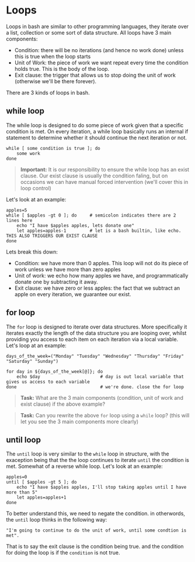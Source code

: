Loops
=====

Loops in bash are similar to other programming languages, they iterate over a list, collection or some sort of data structure. All loops have 3 main components:

  - Condition: there will be no iterations (and hence no work done) unless this is true when the loop starts
  - Unit of Work: the piece of work we want repeat every time the condition holds true. This is the body of the loop.
  - Exit clause: the trigger that allows us to stop doing the unit of work (otherwise we'll be there forever).

There are 3 kinds of loops in bash.

while loop
----------
The while loop is designed to do some piece of work given that a specific condition is met. On every iteration, a while loop basically runs an internal if statement to determine whether it should continue the next iteration or not.
	
	while [ some condition is true ]; do
		some work
	done
	
> **Important:** It is our responsibility to ensure the while loop has an exist clause. Our exist clause is usually the condition faling, but on occasions we can have manual forced intervention (we'll cover this in loop control)

Let's look at an example:

	apples=5
	while [ $apples -gt 0 ]; do 	# semicolon indicates there are 2 lines here
		echo "I have $apples apples, lets donate one"
		let apples=apples-1			# let is a bash builtin, like echo. THIS ALSO TRIGGERS OUR EXIST CLAUSE
	done

Lets break this down:
  - Condition: we have more than 0 apples. This loop will not do its piece of work unless we have more than zero apples
  - Unit of work: we echo how many apples we have, and programmatically donate one by subtracting it away.
  - Exit clause: we have zero or less apples: the fact that we subtract an apple on every iteration, we guarantee our exist.
  

for loop
--------
The `for` loop is designed to iterate over data structures. More specifically it iterates exactly the length of the data structure you are looping over, whilst providing you access to each item on each iteration via a local variable. Let's loop at an example:

	days_of_the_week=("Monday" "Tuesday" "Wednesday" "Thursday" "Friday" "Saturday" "Sunday")
	
	for day in ${days_of_the_week[@]}; do		
		echo $day						# day is out local variable that gives us access to each variable 
	done								# we're done. close the for loop
	
> **Task:** What are the 3 main components (condition, unit of work and exist clause) if the above example?

> **Task:** Can you rewrite the above `for` loop using a `while` loop? (this will let you see the 3 main components more clearly)


until loop
----------
The `until` loop is very similar to the `while` loop in structure, with the exaception being that the the loop continues to iterate `until` the condition is met. Somewhat of a reverse while loop. Let's look at an example:

	apples=0
	until [ $apples -gt 5 ]; do 	
		echo "I have $apples apples, I'll stop taking apples until I have more than 5"
		let apples=apples+1		
	done
	
To better understand this, we need to negate the condition. in otherwords, the `until` loop thinks in the following way: 
	
	"I'm going to continue to do the unit of work, until some condtion is met". 

That is to say the exit clause is the condition being true. and the condition for doing the loop is if the `condition` is not true.
